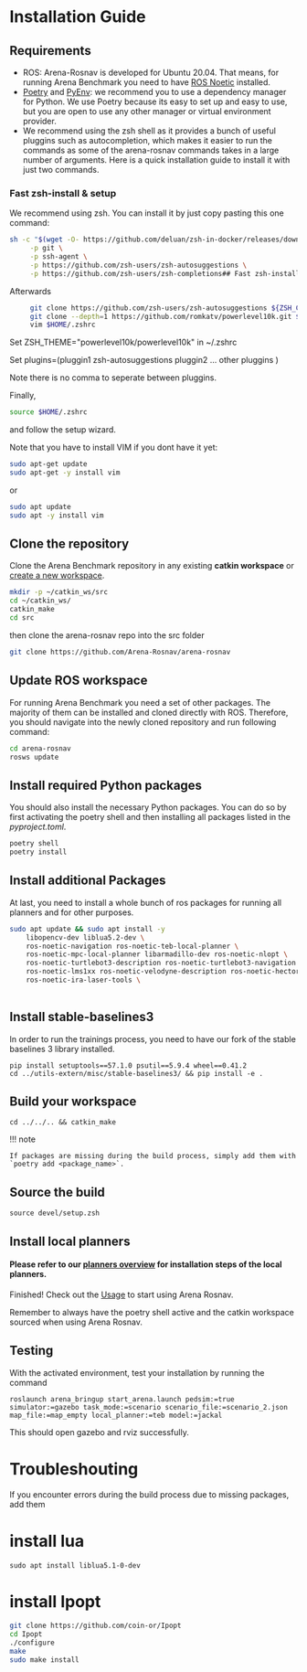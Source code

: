 # Installation Guide

## Requirements

- ROS: Arena-Rosnav is developed for Ubuntu 20.04. That means, for running Arena Benchmark you need to have [ROS Noetic](http://wiki.ros.org/noetic/Installation) installed.
- [Poetry](https://python-poetry.org/) and [PyEnv](https://github.com/pyenv/pyenv): we recommend you to use a dependency manager for Python. We use Poetry because its easy to set up and easy to use, but you are open to use any other manager or virtual environment provider.
- We recommend using the zsh shell as it provides a bunch of useful pluggins such as autocompletion, which makes it easier to run the commands as some of the arena-rosnav commands takes in a large number of arguments. Here is a quick installation guide to install it with just two commands.

### Fast zsh-install & setup
We recommend using zsh. You can install it by just copy pasting this one command:

```bash
sh -c "$(wget -O- https://github.com/deluan/zsh-in-docker/releases/download/v1.1.2/zsh-in-docker.sh)" -- \
     -p git \
     -p ssh-agent \
     -p https://github.com/zsh-users/zsh-autosuggestions \
     -p https://github.com/zsh-users/zsh-completions## Fast zsh-install & setup
```
Afterwards
```bash
     git clone https://github.com/zsh-users/zsh-autosuggestions ${ZSH_CUSTOM:-~/.oh-my-zsh/custom}/plugins/zsh-autosuggestions
     git clone --depth=1 https://github.com/romkatv/powerlevel10k.git ${ZSH_CUSTOM:-$HOME/.oh-my-zsh/custom}/themes/powerlevel10k
     vim $HOME/.zshrc
```
Set ZSH_THEME="powerlevel10k/powerlevel10k" in ~/.zshrc

Set plugins=(pluggin1 
    zsh-autosuggestions pluggin2 ... other pluggins
)

Note there is no comma to seperate between pluggins.

Finally,
```bash
source $HOME/.zshrc
```
and follow the setup wizard.

Note that you have to install VIM if you dont have it yet:

```bash
sudo apt-get update
sudo apt-get -y install vim
```
or

```bash
sudo apt update
sudo apt -y install vim
```


## Clone the repository

Clone the Arena Benchmark repository in any existing **catkin workspace** or [create a new workspace](http://wiki.ros.org/catkin/Tutorials/create_a_workspace).

```bash
mkdir -p ~/catkin_ws/src
cd ~/catkin_ws/
catkin_make
cd src
```
then clone the arena-rosnav repo into the src folder

````bash
git clone https://github.com/Arena-Rosnav/arena-rosnav
````
## Update ROS workspace
For running Arena Benchmark you need a set of other packages. The majority of them can be installed and cloned directly with ROS. Therefore, you should navigate into the newly cloned repository and run following command:

```bash
cd arena-rosnav
rosws update
```

## Install required Python packages

You should also install the necessary Python packages. You can do so by first activating the poetry shell and then installing all packages listed in the _pyproject.toml_.

```bash
poetry shell
poetry install
```

## Install additional Packages

At last, you need to install a whole bunch of ros packages for running all planners and for other purposes.

```bash
sudo apt update && sudo apt install -y 
    libopencv-dev liblua5.2-dev \ 
    ros-noetic-navigation ros-noetic-teb-local-planner \
    ros-noetic-mpc-local-planner libarmadillo-dev ros-noetic-nlopt \
    ros-noetic-turtlebot3-description ros-noetic-turtlebot3-navigation \
    ros-noetic-lms1xx ros-noetic-velodyne-description ros-noetic-hector-gazebo \
    ros-noetic-ira-laser-tools \
    
```

## Install stable-baselines3

In order to run the trainings process, you need to have our fork of the stable baselines 3 library installed.

```
pip install setuptools==57.1.0 psutil==5.9.4 wheel==0.41.2
cd ../utils-extern/misc/stable-baselines3/ && pip install -e .
```

## Build your workspace

```
cd ../../.. && catkin_make
```

!!! note

    If packages are missing during the build process, simply add them with `poetry add <package_name>`.

## Source the build

```
source devel/setup.zsh
```
## Install local planners
#### Please refer to our [planners overview](planners_overview.md) for installation steps of the local planners.

Finished! Check out the [Usage](usage.md) to start using Arena Rosnav.

Remember to always have the poetry shell active and the catkin workspace sourced when using Arena Rosnav.

## Testing
With the activated environment, test your installation by running the command

```
roslaunch arena_bringup start_arena.launch pedsim:=true simulator:=gazebo task_mode:=scenario scenario_file:=scenario_2.json map_file:=map_empty local_planner:=teb model:=jackal
```

This should open gazebo and rviz successfully.

# Troubleshouting
If you encounter errors during the build process due to missing packages, add them

# install lua
````
sudo apt install liblua5.1-0-dev 
````

# install Ipopt
````bash
git clone https://github.com/coin-or/Ipopt
cd Ipopt
./configure
make
sudo make install
````
